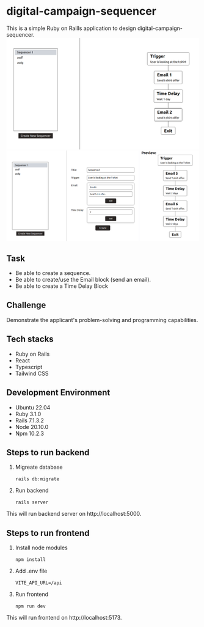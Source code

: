 # digital-campaign-sequencer
This is a simple Ruby on Raills application to design digital-campaign-sequencer.
![1.png](./images/1.png)
![2.png](./images/2.png)

## Task
- Be able to create a sequence.
- Be able to create/use the Email block (send an email).
- Be able to create a Time Delay Block

## Challenge
Demonstrate the applicant's problem-solving and programming capabilities.

## Tech stacks
- Ruby on Rails
- React
- Typescript
- Tailwind CSS

## Development Environment
- Ubuntu 22.04
- Ruby 3.1.0
- Rails 7.1.3.2
- Node 20.10.0
- Npm 10.2.3

## Steps to run backend
1. Migreate database
   ```shell
   rails db:migrate
   ```

2. Run backend
   ```shell
   rails server
   ```

This will run backend server on http://localhost:5000.

## Steps to run frontend
1. Install node modules
   ```shell
   npm install
   ```

2. Add .env file
   ```
   VITE_API_URL=/api
   ```

3. Run frontend
   ```shell
   npm run dev
   ```

This will run frontend on http://localhost:5173.